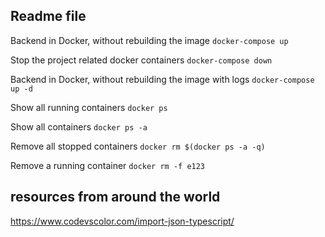 ## Readme file


Backend in Docker, without rebuilding the image
```docker-compose up```

Stop the project related docker containers
```docker-compose down```

Backend in Docker, without rebuilding the image with logs
```docker-compose up -d```

Show all running containers
```docker ps```

Show all containers
```docker ps -a```

Remove all stopped containers
```docker rm $(docker ps -a -q)```

Remove a running container
```docker rm -f e123```

## resources from around the world
https://www.codevscolor.com/import-json-typescript/
